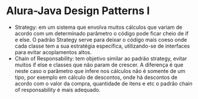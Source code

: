 # Alura-Java Design Patterns I
- Strategy: em um sistema que envolva muitos cálculos que variam de acordo com um determinado parâmetro o código pode ficar cheio de if e else. O padrão Strategy serve para deixar o código mais coeso onde cada classe tem a sua estratégia específica, utilizando-se de interfaces para evitar acoplamentos altos.
- Chain of Responsability: tem objetivo similar ao padrão strategy, evitar muitos if else e classes que não param de crescer. A diferença é que neste caso o parâmetro que infere nos cálculos não é somente de um tipo, por exemplo em cálculo de descontos, onde há descontos de acordo com o valor da compra, quantidade de itens e etc o padrão chain of responsability é mais adequado. 
